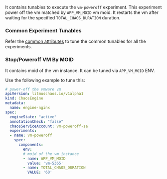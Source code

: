 It contains tunables to execute the `vm-poweroff` experiment. This experiment power off the vm matched by `APP_VM_MOID` vm moid. It restarts the vm after waiting for the specified `TOTAL_CHAOS_DURATION` duration.

### Common Experiment Tunables

Refer the [common attributes](../common/common-tunables-for-all-experiments.md) to tune the common tunables for all the experiments.

### Stop/Poweroff VM By MOID

It contains moid of the vm instance. It can be tuned via `APP_VM_MOID` ENV.

Use the following example to tune this:

[embedmd]:# (https://raw.githubusercontent.com/ispeakc0de/litmus/experiments-by-example/docs/experiments/categories/vmware/vm-poweroff/app-vm-moid.yaml yaml)
```yaml
# power-off the vmware vm
apiVersion: litmuschaos.io/v1alpha1
kind: ChaosEngine
metadata:
  name: engine-nginx
spec:
  engineState: "active"
  annotationCheck: "false"
  chaosServiceAccount: vm-poweroff-sa
  experiments:
  - name: vm-poweroff
    spec:
      components:
        env:
        # moid of the vm instance
        - name: APP_VM_MOID
          value: 'vm-5365'
        - name: TOTAL_CHAOS_DURATION
          VALUE: '60'
```
